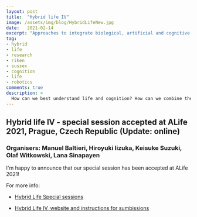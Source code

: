 ```yaml
---
layout: post
title:  "Hybrid life IV"
image: /assets/img/blog/HybridLifeNew.jpg
date:   2021-02-14
excerpt: "Approaches to integrate biological, artificial and cognitive systems."
tag:
- hybrid
- life
- research
- riken
- sussex
- cognition
- life
- robotics
comments: true
description: >
  How can we best understand life and cognition? How can we combine the results of different technological advances with natural organisms?
---
```



## Hybrid life IV - special session accepted at ALife 2021, Prague, Czech Republic (Update: online)
### Organisers: Manuel Baltieri, Hiroyuki Iizuka, Keisuke Suzuki, Olaf Witkowski, Lana Sinapayen
I'm happy to announce that our special session has been accepted at ALife 2021!

For more info:

- [Hybrid Life Special sessions](https://manuelbaltieri.com/research/2019-11-03-hybrid-life/)

- [Hybrid Life IV, website and instructions for sumbissions](https://sites.google.com/view/hybridlife/)